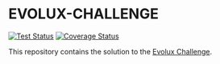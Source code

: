 # EVOLUX-CHALLENGE

[![Test Status](https://github.com/bgildson/evolux-challenge/workflows/Test%20and%20Report%20Coverage/badge.svg)](https://github.com/bgildson/evolux-challenge/actions?workflow=test)
[![Coverage Status](https://coveralls.io/repos/github/bgildson/evolux-challenge/badge.svg?branch=master)](https://coveralls.io/github/bgildson/evolux-challenge?branch=master)

This repository contains the solution to the [Evolux Challenge](./CHALLENGE.md).
